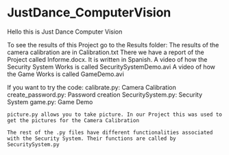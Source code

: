 # JustDance_ComputerVision

Hello this is Just Dance Computer Vision
 
To see the results of this Project go to the Results folder:
	The results of the camera calibration are in Calibration.txt
	There we have a report of the Project called Informe.docx. It is written in Spanish.
	A video of how the Security System Works is called SecuritySystemDemo.avi
	A video of how the Game Works is called GameDemo.avi

If you want to try the code:
	calibrate.py: Camera Calibration
	create_password.py: Password creation
	SecuritySystem.py: Security System
	game.py: Game Demo
	
	picture.py allows you to take picture. In our Project this was used to get the pictures for the Camera Calibration

	The rest of the .py files have different functionalities associated with the Security System. Their functions are called by SecuritySystem.py